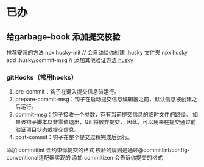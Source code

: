# 已办

## 给garbage-book 添加提交校验

推荐安装的方法
npx husky-init   // 会自动给你创建 .husky 文件夹
npx husky add .husky/commit-msg    // 添加其他验证方法
[husky](https://typicode.github.io/husky/#/?id=automatic-recommended)

### gitHooks（常用hooks）

1. pre-commit：钩子在键入提交信息前运行。
2. prepare-commit-msg：钩子在启动提交信息编辑器之前，默认信息被创建之后运行。
3. commit-msg：钩子接收一个参数，存有当前提交信息的临时文件的路径。 
              如果该钩子脚本以非零值退出，Git 将放弃提交，
              因此，可以用来在提交通过前验证项目状态或提交信息。
4. post-commit：钩子在整个提交过程完成后运行。

[](https://juejin.cn/post/6949138186886971429#heading-15)

添加 commitlint 会约束你提交的格式  校验的规则是通过@commitlint/config-conventional适配器实现的
添加 commitizen 会告诉你提交的格式